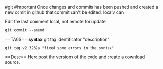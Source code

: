 #git #important Once changes and commits has been pushed and created a new comit in github that commit can't be edited, localy can

Edit the last comment local, not remote for update 
```
git commit --amend
```

==TAGS==
**syntax**
git tag identificator "description"
```
git tag v2.3232a "fixed some errors in the syntax"
```
==Desc==
Here post the versions of the code and create a download source.
